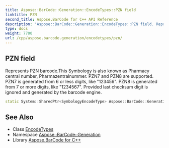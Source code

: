 ```yaml
---
title: Aspose::BarCode::Generation::EncodeTypes::PZN field
linktitle: PZN
second_title: Aspose.BarCode for C++ API Reference
description: 'Aspose::BarCode::Generation::EncodeTypes::PZN field. Represents PZN barcode.This Symbology is also known as Pharmacy central number, Pharmazentralnummer. PZN7 and PZN8 are supported. PZN7 is generated from 6 or less digits, like "123456". PZN8 is generated from 7 or more digits, like "1234567". Provided last checksum digit is ignored and generated by the barcode engine in C++.'
type: docs
weight: 7700
url: /cpp/aspose.barcode.generation/encodetypes/pzn/
---
```

## PZN field


Represents PZN barcode.This Symbology is also known as Pharmacy central number, Pharmazentralnummer. PZN7 and PZN8 are supported. PZN7 is generated from 6 or less digits, like "123456". PZN8 is generated from 7 or more digits, like "1234567". Provided last checksum digit is ignored and generated by the barcode engine.

```cpp
static System::SharedPtr<SymbologyEncodeType> Aspose::BarCode::Generation::EncodeTypes::PZN
```

## See Also

* Class [EncodeTypes](../)
* Namespace [Aspose::BarCode::Generation](../../)
* Library [Aspose.BarCode for C++](../../../)

